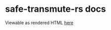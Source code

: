 # safe-transmute-rs docs
Viewable as rendered HTML [here](https://rawcdn.githack.com/nabijaczleweli/safe-transmute-rs/doc/safe_transmute/index.html)
